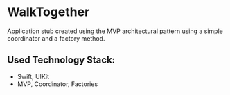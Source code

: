 # WalkTogether

Application stub created using the MVP architectural pattern using a simple coordinator and a factory method.

## Used Technology Stack:

- Swift, UIKit
- MVP, Coordinator, Factories
